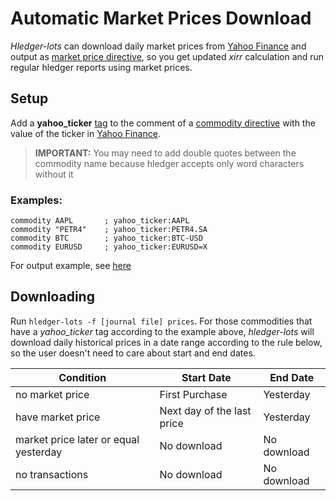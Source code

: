 # Automatic Market Prices Download

*Hledger-lots* can download daily market prices from [Yahoo Finance](https://finance.yahoo.com/) and output as [market price directive](https://hledger.org/1.29/hledger.html#p-directive), so you get updated *xirr* calculation and run regular hledger reports using market prices.

## Setup

Add a **yahoo_ticker** [tag](https://hledger.org/1.29/hledger.html#tags) to the comment of a [commodity directive](https://hledger.org/1.29/hledger.html#commodity-directive) with the value of the ticker in [Yahoo Finance](https://finance.yahoo.com/).

> **IMPORTANT:** You may need to add double quotes between the commodity name because hledger accepts only word characters without it

### Examples:

```text
commodity AAPL       ; yahoo_ticker:AAPL                                      
commodity "PETR4"    ; yahoo_ticker:PETR4.SA                                  
commodity BTC        ; yahoo_ticker:BTC-USD 
commodity EURUSD     ; yahoo_ticker:EURUSD=X
```

For output example, see [here](/hledger-lots/output/#prices)


## Downloading

Run `hledger-lots -f [journal file] prices`. For those commodities that have a *yahoo_ticker* tag according to the example above, *hledger-lots* will download daily historical prices in a date range according to the rule below, so the user doesn't need to care about start and end dates.

| Condition                             | Start Date                 | End Date    |
|---------------------------------------|----------------------------|-------------|
| no market price                       | First Purchase             | Yesterday   |
| have market price                     | Next day of the last price | Yesterday   |
| market price later or equal yesterday | No download                | No download |
| no transactions                       | No download                | No download |

